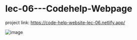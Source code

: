 # lec-06---Codehelp-Webpage

project link: https://code-help-website-lec-06.netlify.app/


![image](https://github.com/user-attachments/assets/9d7c950c-bd6a-4881-9879-a87a102919a9)
